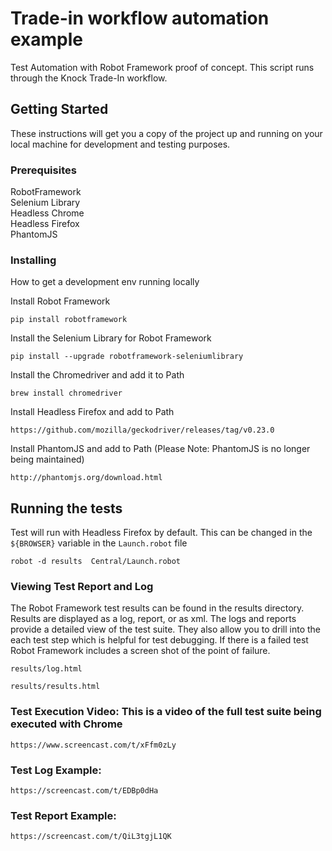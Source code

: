 
# Trade-in workflow automation example

Test Automation with Robot Framework proof of concept.  This script runs through the Knock Trade-In workflow.

## Getting Started

These instructions will get you a copy of the project up and running on your local machine for development and testing purposes. 

### Prerequisites


RobotFramework<br>
Selenium Library<br>
Headless Chrome<br>
Headless Firefox<br>
PhantomJS<br>



### Installing

How to get a development env running locally

Install Robot Framework

```
pip install robotframework
```

Install the Selenium Library for Robot Framework

```
pip install --upgrade robotframework-seleniumlibrary
```


Install the Chromedriver and add it to Path

```
brew install chromedriver
```


Install Headless Firefox and add to Path

```
https://github.com/mozilla/geckodriver/releases/tag/v0.23.0
```

Install PhantomJS and add to Path (Please Note: PhantomJS is no longer being maintained)

```
http://phantomjs.org/download.html
```

## Running the tests

Test will run with Headless Firefox by default. This can be changed in the `${BROWSER}` variable in the  `Launch.robot` file

```
robot -d results  Central/Launch.robot
```
### Viewing Test Report and Log

The Robot Framework test results can be found in the results directory.  Results are displayed as a log, report, or as xml. The logs and reports provide a detailed view of the test suite. They also allow you to drill into the each test step which is helpful for test debugging. If there is a failed test Robot Framework includes a screen shot of the point of failure.

```
results/log.html
```

```
results/results.html
```

### Test Execution Video: This is a video of the full test suite being executed with Chrome

```
https://www.screencast.com/t/xFfm0zLy
```

### Test Log Example:

```
https://screencast.com/t/EDBp0dHa
```

### Test Report Example:

```
https://screencast.com/t/QiL3tgjL1QK
```




